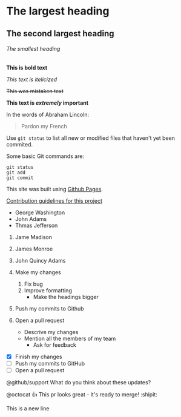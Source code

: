 # The largest heading
## The second largest heading
###### The smallest heading

**This is bold text**

*This text is itelicized*

~~This was mistaken text~~

**This text is 
_extremely_ 
important**

In the words of Abraham Lincoln:
>Pardon my French

Use `git status` to list all new or modified files that haven't yet been commited.

Some basic Git commands are:
```
git status
git add
git commit
```

This site was built using [Github Pages](https://pages.github.com/).

[Contribution guidelines for this project](docs/bst.md)

- George Washington
- John Adams
- Thmas Jefferson

1. Jame Madison
2. James Monroe
3. John Quincy Adams


1. Make my changes
    1. Fix bug
    2. Improve formatting
        * Make the headings bigger
2. Push my commits to Github
3. Open a pull request
    * Descrive my changes
    * Mention all the members of my team
        * Ask for feedback

              
- [x] Finish my changes
- [ ] Push my commits to GitHub
- [ ] Open a pull request

@github/support What do you think about these updates?

@octocat :+1: This pr looks great - it's ready to merge! :shipit:

This is a new line